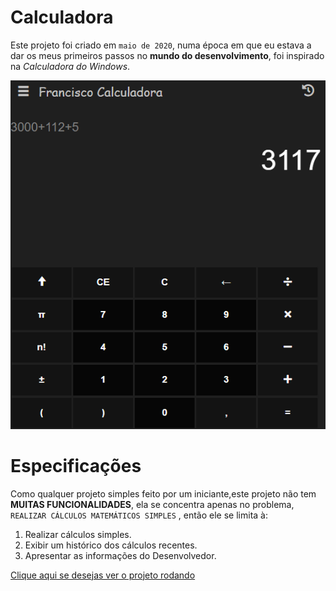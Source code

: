 # Calculadora

Este projeto foi criado em `maio de 2020`, numa época em que eu estava a dar os meus primeiros passos no **mundo do desenvolvimento**, foi inspirado na _Calculadora do Windows_.

<img src="./asset1.PNG" />

# Especificações

Como qualquer projeto simples feito por um iniciante,este projeto não tem **MUITAS FUNCIONALIDADES**, ela se concentra apenas no problema, `REALIZAR CÁLCULOS MATEMÁTICOS SIMPLES` , então ele se limita à:

1. Realizar cálculos simples.
2. Exibir um histórico dos cálculos recentes.
3. Apresentar as informações do Desenvolvedor.

<a href="https://francisco-fetapi.github.io/calculadora-html-css-js/">Clique aqui se desejas ver o projeto rodando</a>
